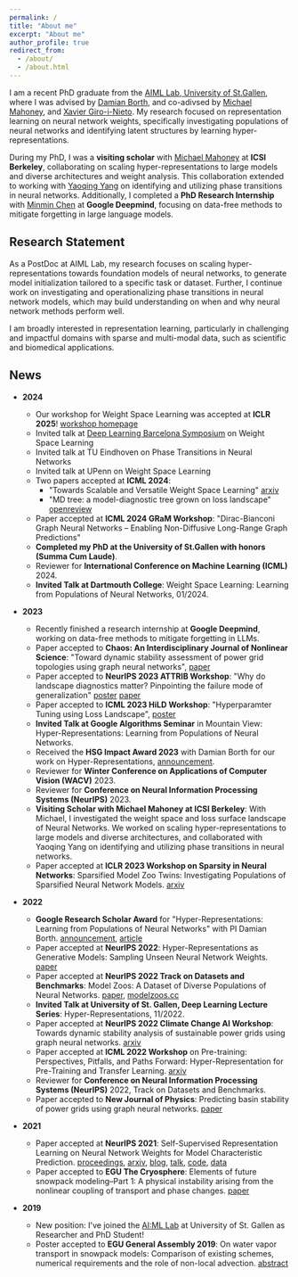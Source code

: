 ```yaml
---
permalink: /
title: "About me"
excerpt: "About me"
author_profile: true
redirect_from: 
  - /about/
  - /about.html
---
```


I am a recent PhD graduate from the [AIML Lab, University of St.Gallen](https://ics.unisg.ch/chair-aiml-borth/), where I was advised by [Damian Borth](https://www.unisg.ch/en/personenverzeichnis/31286cca-f810-49c7-9300-51149d93e1da), and co-adivsed by [Michael Mahoney](https://www.stat.berkeley.edu/~mmahoney/), and [Xavier Giro-i-Nieto](https://imatge.upc.edu/web/people/xavier-giro). My research focused on representation learning on neural network weights, specifically investigating populations of neural networks and identifying latent structures by learning hyper-representations. 

During my PhD, I was a **visiting scholar** with [Michael Mahoney](https://www.stat.berkeley.edu/~mmahoney/) at **ICSI Berkeley**, collaborating on scaling hyper-representations to large models and diverse architectures and weight analysis. This collaboration extended to working with [Yaoqing Yang](https://sites.google.com/site/yangyaoqingcmu/) on identifying and utilizing phase transitions in neural networks. Additionally, I completed a **PhD Research Internship** with [Minmin Chen](https://mchen24.github.io/) at **Google Deepmind**, focusing on data-free methods to mitigate forgetting in large language models.

## Research Statement

As a PostDoc at AIML Lab, my research focuses on scaling hyper-representations towards foundation models of neural networks, to generate model initialization tailored to a specific task or dataset. 
Further, I continue work on investigating and operationalizing phase transitions in neural network models, which may build understanding on when and why neural network methods perform well. 

I am broadly interested in representation learning, particularly in challenging and impactful domains with sparse and multi-modal data, such as scientific and biomedical applications.

## News

- **2024**
  - Our workshop for Weight Space Learning was accepted at **ICLR 2025**! [workshop homepage](https://weight-space-learning.github.io/)
  - Invited talk at [Deep Learning Barcelona Symposium](https://sites.google.com/view/dlbcn2024/program/talks) on Weight Space Learning
  - Invited talk at TU Eindhoven on Phase Transitions in Neural Networks
  - Invited talk at UPenn on Weight Space Learning
  - Two papers accepted at **ICML 2024**:
    - "Towards Scalable and Versatile Weight Space Learning" [arxiv](https://arxiv.org/abs/2406.09997)
    - "MD tree: a model-diagnostic tree grown on loss landscape" [openreview](https://openreview.net/forum?id=teHPKqjX8q)
  - Paper accepted at **ICML 2024 GRaM Workshop**: "Dirac-Bianconi Graph Neural Networks – Enabling Non-Diffusive Long-Range Graph Predictions"
  - **Completed my PhD at the University of St.Gallen with honors (Summa Cum Laude)**.
  - Reviewer for **International Conference on Machine Learning (ICML)** 2024.
  - **Invited Talk at Dartmouth College**: Weight Space Learning: Learning from Populations of Neural Networks, 01/2024.

- **2023**
  - Recently finished a research internship at **Google Deepmind**, working on data-free methods to mitigate forgetting in LLMs.
  - Paper accepted to **Chaos: An Interdisciplinary Journal of Nonlinear Science**: "Toward dynamic stability assessment of power grid topologies using graph neural networks", [paper](https://pubs.aip.org/aip/cha/article/33/10/103103/2914062)
  - Paper accepted to **NeurIPS 2023 ATTRIB Workshop**: "Why do landscape diagnostics matter? Pinpointing the failure mode of generalization" [poster](https://neurips.cc/virtual/2023/83390) [paper](https://openreview.net/forum?id=x1oaOAY4mp)
  - Paper accepted to **ICML 2023 HiLD Workshop**: "Hyperparamter Tuning using Loss Landscape", [poster](https://icml.cc/virtual/2023/25875)
  - **Invited Talk at Google Algorithms Seminar** in Mountain View: Hyper-Representations: Learning from Populations of Neural Networks.
  - Received the **HSG Impact Award 2023** with Damian Borth for our work on Hyper-Representations, [announcement](https://www.unisg.ch/en/videodetail/news/hsg-impact-awards-2023-learning-from-neural-networks/).
  - Reviewer for **Winter Conference on Applications of Computer Vision (WACV)** 2023.
  - Reviewer for **Conference on Neural Information Processing Systems (NeurIPS)** 2023.
  - **Visiting Scholar with Michael Mahoney at ICSI Berkeley**: With Michael, I investigated the weight space and loss surface landscape of Neural Networks. We worked on scaling hyper-representations to large models and diverse architectures, and collaborated with Yaoqing Yang on identifying and utilizing phase transitions in neural networks.
  - Paper accepted at **ICLR 2023 Workshop on Sparsity in Neural Networks**: Sparsified Model Zoo Twins: Investigating Populations of Sparsified Neural Network Models. [arxiv](https://arxiv.org/abs/2304.13718)

- **2022**
  - **Google Research Scholar Award** for "Hyper-Representations: Learning from Populations of Neural Networks" with PI Damian Borth. [announcement](https://research.google/outreach/research-scholar-program/recipients/), [article](https://www.unisg.ch/en/wissen/newsroom/aktuell/rssnews/forschung-lehre/2022/juli/google-research-scholar-award-damian-borth-7juli2022)
  - Paper accepted at **NeurIPS 2022**: Hyper-Representations as Generative Models: Sampling Unseen Neural Network Weights. [paper](https://proceedings.neurips.cc/paper_files/paper/2022/hash/b2c4b7d34b3d96b9dc12f7bce424b7ae-Abstract-Conference.html)
  - Paper accepted at **NeurIPS 2022 Track on Datasets and Benchmarks**: Model Zoos: A Dataset of Diverse Populations of Neural Networks. [paper](https://proceedings.neurips.cc/paper_files/paper/2022/hash/f94d5edb5c01715d879693ddbfdc1b98-Abstract-Datasets_and_Benchmarks.html), [modelzoos.cc](https://modelzoos.cc)
  - **Invited Talk at University of St. Gallen, Deep Learning Lecture Series**: Hyper-Representations, 11/2022.
  - Paper accepted at **NeurIPS 2022 Climate Change AI Workshop**: Towards dynamic stability analysis of sustainable power grids using graph neural networks. [arxiv](https://arxiv.org/abs/2212.11130)
  - Paper accepted at **ICML 2022 Workshop** on Pre-training: Perspectives, Pitfalls, and Paths Forward: Hyper-Representation for Pre-Training and Transfer Learning. [arxiv](https://arxiv.org/abs/2207.10951v1)
  - Reviewer for **Conference on Neural Information Processing Systems (NeurIPS)** 2022, Track on Datasets and Benchmarks.
  - Paper accepted to **New Journal of Physics**: Predicting basin stability of power grids using graph neural networks. [paper](https://iopscience.iop.org/article/10.1088/1367-2630/ac54c9/pdf)

- **2021**
  - Paper accepted at **NeurIPS 2021**: Self-Supervised Representation Learning on Neural Network Weights for Model Characteristic Prediction. [proceedings](https://proceedings.neurips.cc/paper/2021/hash/89562dccfeb1d0394b9ae7e09544dc70-Abstract.html), [arxiv](https://arxiv.org/abs/arXiv:2110.15288), [blog](https://hsg-aiml.github.io/2021/11/09/Self_Supervised_Representation_Learning_on_Neural_Network_Weights_for_Model_Characteristic_Prediction.html), [talk](https://neurips.cc/virtual/2021/poster/27428), [code](https://github.com/HSG-AIML/NeurIPS_2021-Weight_Space_Learning), [data](https://zenodo.org/record/5645138)
  - Paper accepted to **EGU The Cryosphere**: Elements of future snowpack modeling–Part 1: A physical instability arising from the nonlinear coupling of transport and phase changes. [paper](https://tc.copernicus.org/articles/16/903/2022/)

- **2019**
  - New position: I've joined the [AI:ML Lab](https://ics.unisg.ch/chair-aiml-borth/) at University of St. Gallen as Researcher and PhD Student!
  - Poster accepted to **EGU General Assembly 2019**: On water vapor transport in snowpack models: Comparison of existing schemes, numerical requirements and the role of non-local advection. [abstract](https://web.s.ebscohost.com/abstract?site=ehost&scope=site&jrnl=10297006&AN=140480720&h=OIy4BTnTfn8MswNyU913MD0Xo04OcI6gH7aYV7TAye0vFuoL6%2frVJwyn3PeyJIlnbWBhd97x9Iezqwkcgn5k0w%3d%3d&crl=c&resultLocal=ErrCrlNoResults&resultNs=Ehost&crlhashurl=login.aspx%3fdirect%3dtrue%26profile%3dehost%26scope%3dsite%26authtype%3dcrawler%26jrnl%3d10297006%26AN%3d140480720)


